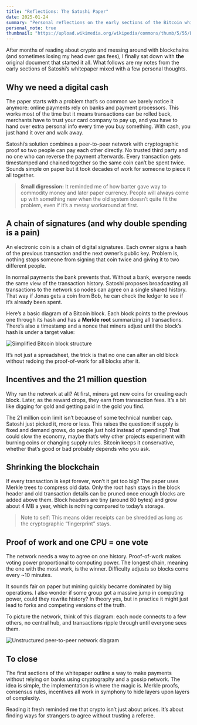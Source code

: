 ```yaml
---
title: "Reflections: The Satoshi Paper"
date: 2025-01-24
summary: "Personal reflections on the early sections of the Bitcoin whitepaper, exploring the problems it solves and the questions it raises."
personal_note: true
thumbnail: "https://upload.wikimedia.org/wikipedia/commons/thumb/5/55/Bitcoin_Block_Data.svg/1024px-Bitcoin_Block_Data.svg.png"
---
```


After months of reading about crypto and messing around with blockchains (and sometimes losing my head over gas fees), I finally sat down with **the** original document that started it all. What follows are my notes from the early sections of Satoshi’s whitepaper mixed with a few personal thoughts. 

## Why we need a digital cash

The paper starts with a problem that’s so common we barely notice it anymore: online payments rely on banks and payment processors. This works most of the time but it means transactions can be rolled back, merchants have to trust your card company to pay up, and you have to hand over extra personal info every time you buy something. With cash, you just hand it over and walk away.

Satoshi’s solution combines a peer-to-peer network with cryptographic proof so two people can pay each other directly. No trusted third party and no one who can reverse the payment afterwards. Every transaction gets timestamped and chained together so the same coin can’t be spent twice. Sounds simple on paper but it took decades of work for someone to piece it all together.

> **Small digression:** It reminded me of how barter gave way to commodity money and later paper currency. People will always come up with something new when the old system doesn’t quite fit the problem, even if it’s a messy workaround at first.

## A chain of signatures (and why double spending is a pain)

An electronic coin is a chain of digital signatures. Each owner signs a hash of the previous transaction and the next owner’s public key. Problem is, nothing stops someone from signing that coin twice and giving it to two different people.

In normal payments the bank prevents that. Without a bank, everyone needs the same view of the transaction history. Satoshi proposes broadcasting all transactions to the network so nodes can agree on a single shared history. That way if Jonas gets a coin from Bob, he can check the ledger to see if it’s already been spent.

Here’s a basic diagram of a Bitcoin block. Each block points to the previous one through its hash and has a **Merkle root** summarizing all transactions. There’s also a timestamp and a nonce that miners adjust until the block’s hash is under a target value:

![Simplified Bitcoin block structure](https://upload.wikimedia.org/wikipedia/commons/thumb/5/55/Bitcoin_Block_Data.svg/1024px-Bitcoin_Block_Data.svg.png)

It’s not just a spreadsheet, the trick is that no one can alter an old block without redoing the proof-of-work for all blocks after it.

## Incentives and the 21 million question

Why run the network at all? At first, miners get new coins for creating each block. Later, as the reward drops, they earn from transaction fees. It’s a bit like digging for gold and getting paid in the gold you find.

The 21 million coin limit isn’t because of some technical number cap. Satoshi just picked it, more or less. This raises the question: if supply is fixed and demand grows, do people just hold instead of spending? That could slow the economy, maybe that’s why other projects experiment with burning coins or changing supply rules. Bitcoin keeps it conservative, whether that’s good or bad probably depends who you ask.

## Shrinking the blockchain

If every transaction is kept forever, won’t it get too big? The paper uses Merkle trees to compress old data. Only the root hash stays in the block header and old transaction details can be pruned once enough blocks are added above them. Block headers are tiny (around 80 bytes) and grow about 4 MB a year, which is nothing compared to today’s storage.

> Note to self: This means older receipts can be shredded as long as the cryptographic “fingerprint” stays.

## Proof of work and one CPU = one vote

The network needs a way to agree on one history. Proof-of-work makes voting power proportional to computing power. The longest chain, meaning the one with the most work, is the winner. Difficulty adjusts so blocks come every ~10 minutes.

It sounds fair on paper but mining quickly became dominated by big operations. I also wonder if some group got a massive jump in computing power, could they rewrite history? In theory yes, but in practice it might just lead to forks and competing versions of the truth.

To picture the network, think of this diagram: each node connects to a few others, no central hub, and transactions ripple through until everyone sees them.

![Unstructured peer-to-peer network diagram](https://upload.wikimedia.org/wikipedia/commons/f/fa/Unstructured_peer-to-peer_network_diagram.png)

## To close

The first sections of the whitepaper outline a way to make payments without relying on banks using cryptography and a gossip network. The idea is simple, the implementation is where the magic is. Merkle proofs, consensus rules, incentives all work in symphony to hide layers upon layers of complexity.

Reading it fresh reminded me that crypto isn’t just about prices. It’s about finding ways for strangers to agree without trusting a referee. 



